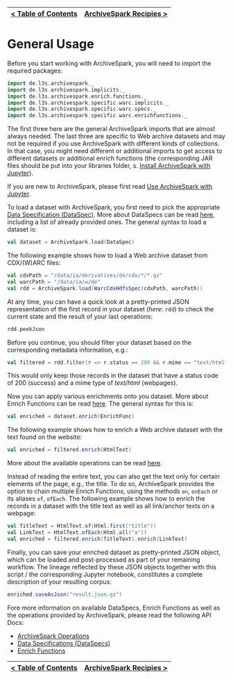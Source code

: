 [< Table of Contents](README.md) | [ArchiveSpark Recipies >](Recipes.md)
:---|---:

# General Usage

Before you start working with ArchiveSpark, you will need to import the required packages:

```scala
import de.l3s.archivespark._
import de.l3s.archivespark.implicits._
import de.l3s.archivespark.enrich.functions._
import de.l3s.archivespark.specific.warc.implicits._
import de.l3s.archivespark.specific.warc.specs._
import de.l3s.archivespark.specific.warc.enrichfunctions._
```

The first three here are the general ArchiveSpark imports that are almost always needed. The last three are specific to Web archive datasets and may not be required if you use ArchiveSpark with different kinds of collections. In that case, you might need different or additional imports to get access to different datasets or additional enrich functions (the corresponding JAR files should be put into your libraries folder, s. [Install ArchiveSpark with Jupyter](Install_Juyter.md)).

If you are new to ArchiveSpark, please first read [Use ArchiveSpark with Jupyter](Use_Jupyter.md).

To load a dataset with ArchiveSpark, you first need to pick the appropriate [Data Specification (DataSpec)](DataSpecs.md).
More about DataSpecs can be read [here](DataSpecs.md), including a list of already provided ones. The general syntax to load a dataset is:

```scala
val dataset = ArchiveSpark.load(DataSpec)
```

The following example shows how to load a Web archive dataset from CDX/(W)ARC files:

```scala
val cdxPath = "/data/ia/derivatives/de/cdx/*/*.gz"
val warcPath = "/data/ia/w/de"
val rdd = ArchiveSpark.load(WarcCdxHdfsSpec(cdxPath, warcPath))
```

At any time, you can have a quick look at a pretty-printed JSON representation of the first record in your dataset (*here:* `rdd`) to check the current state and the result of your last operations:

```scala
rdd.peekJson
```

Before you continue, you should filter your dataset based on the corresponding metadata information, e.g.:

```scala
val filtered = rdd.filter(r => r.status == 200 && r.mime == "text/html")
``` 

This would only keep those records in the dataset that have a status code of 200 (success) and a mime type of *text/html* (webpages).

Now you can apply various enrichments onto you dataset.
More about Enrich Functions can be read [here](EnrichFuncs.md).
The general syntax for this is:

```scala
val enriched = dataset.enrich(EnrichFunc)
``` 

The following example shows how to enrich a Web archive dataset with the text found on the website:

```scala
val enriched = filtered.enrich(HtmlText)
```

More about the available operations can be read [here](Operations.md).

Instead of reading the entire text, you can also get the text only for certain elements of the page, e.g., the title.
To do so, ArchiveSpark provides the option to chain multiple Enrich Functions, using the methods `on`, `onEach` or its aliases `of`, `ofEach`.
The following example shows how to enrich the records in a dataset with the title text as well as all link/anchor texts on a webpage:

```scala
val TitleText = HtmlText.of(Html.first("title"))
val LinkText = HtmlText.ofEach(Html.all("a"))
val enriched = filtered.enrich(TitleText).enrich(LinkText)
```

Finally, you can save your enriched dataset as pretty-printed JSON object, which can be loaded and post-processed as part of your remaining workflow.
The lineage reflected by these JSON objects together with this script / the corresponding Jupyter notebook, constitutes a complete description of your resulting corpus:

```scala
enriched.saveAsJson("result.json.gz")
```

Fore more information on available DataSpecs, Enrich Functions as well as the operations provided by ArchiveSpark, please read the following API Docs:
* [ArchiveSpark Operations](Operations.md)
* [Data Specifications (DataSpecs)](DataSpecs.md)
* [Enrich Functions](EnrichFuncs.md)

[< Table of Contents](README.md) | [ArchiveSpark Recipies >](Recipes.md)
:---|---: